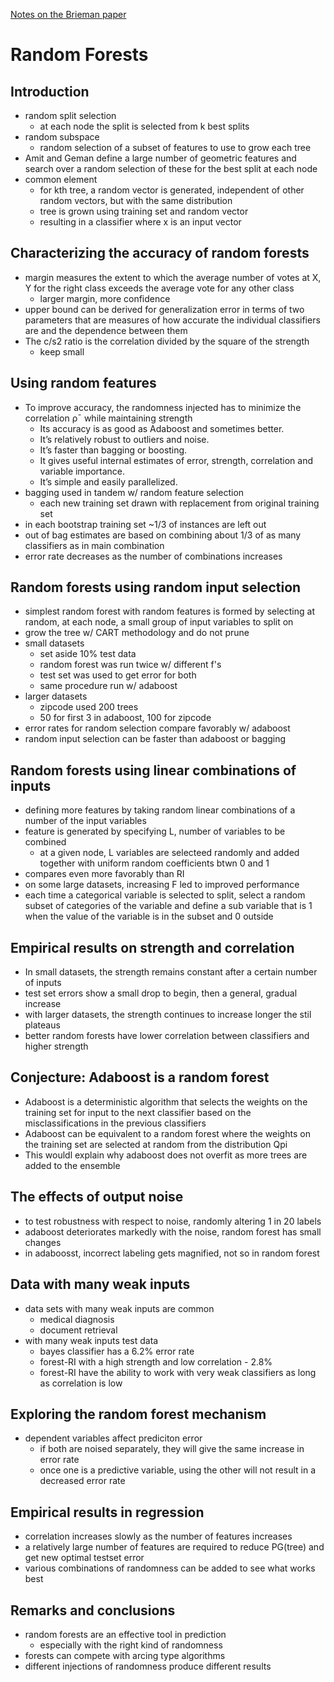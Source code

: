 [Notes on the Brieman paper](http://link.springer.com/content/pdf/10.1023/A:1010933404324.pdf)

# Random Forests
## Introduction
* random split selection
  * at each node the split is selected from k best splits
* random subspace
  * random selection of a subset of features to use to grow each tree
* Amit and Geman define a large number of geometric features and search over a random selection of these for the best split at each node
* common element
  * for kth tree, a random vector is generated, independent of other random vectors, but with the same distribution
  * tree is grown using training set and random vector
  * resulting in a classifier where x is an input vector   

## Characterizing the accuracy of random forests
* margin measures the extent to which the average number of votes at X, Y for the right class exceeds the average vote for any other class
  * larger margin, more confidence
* upper bound can be derived for generalization error in terms of two parameters that are measures of how accurate the individual classifiers are and the dependence between them
* The c/s2 ratio is the correlation divided by the square of the strength
  * keep small
 
## Using random features
* To improve accuracy, the randomness injected has to minimize the correlation ρ¯ while maintaining strength
  * Its accuracy is as good as Adaboost and sometimes better.
  * It’s relatively robust to outliers and noise.
  *  It’s faster than bagging or boosting.
  * It gives useful internal estimates of error, strength, correlation and variable importance.
  *  It’s simple and easily parallelized. 
* bagging used in tandem w/ random feature selection
  * each new training set drawn with replacement from original training set
* in each bootstrap training set ~1/3 of instances are left out
* out of bag estimates are based on combining about 1/3 of as many classifiers as in main combination
* error rate decreases as the number of combinations increases

## Random forests using random input selection
* simplest random forest with random features is formed by selecting at random, at each node, a small group of input variables to split on
* grow the tree w/ CART methodology and do not prune
* small datasets
  * set aside 10% test data
  * random forest was run twice w/ different f's
  * test set was used to get error for both
  * same procedure run w/ adaboost
* larger datasets
  * zipcode used 200 trees
  * 50 for first 3 in adaboost, 100 for zipcode
* error rates for random selection compare favorably w/ adaboost
* random input selection can be faster than adaboost or bagging

## Random forests using linear combinations of inputs
* defining more features by taking random linear combinations of a number of the input variables
* feature is generated by specifying L, number of variables to be combined
  * at a given node, L variables are selecteed randomly and added together with uniform random coefficients btwn 0 and 1
* compares even more favorably than RI
* on some large datasets, increasing F led to improved performance
* each time a categorical variable is selected to split, select a random subset of categories of the variable and define a sub variable that is 1 when the value of the variable is in the subset and 0 outside

## Empirical results on strength and correlation
* In small datasets, the strength remains constant after a certain number of inputs
* test set errors show a small drop to begin, then a general, gradual increase
* with larger datasets, the strength continues to increase longer the stil plateaus
* better random forests have lower correlation between classifiers and higher strength

## Conjecture: Adaboost is a random forest
* Adaboost is a deterministic algorithm that selects the weights on the training set for input to the next classifier based on the misclassifications in the previous classifiers
* Adaboost can be equivalent to a random forest where the weights on the training set are selected at random from the distribution Qpi
* This wouldl explain why adaboost does not overfit as more trees are added to the ensemble

## The effects of output noise
* to test robustness with respect to noise, randomly altering 1 in 20 labels
* adaboost deteriorates markedly with the noise, random forest has small changes
* in adaboosst, incorrect labeling gets magnified, not so in random forest

## Data with many weak inputs
* data sets with many weak inputs are common
  * medical diagnosis
  * document retrieval
* with many weak inputs test data
  * bayes classifier has a 6.2% error rate
  * forest-RI with a high strength and low correlation - 2.8%
  * forest-RI have the ability to work with very weak classifiers as long as correlation is low
  
## Exploring the random forest mechanism
* dependent variables affect prediciton error
  * if both are noised separately, they will give the same increase in error rate
  * once one is a predictive variable, using the other will not result in a decreased error rate
  
## Empirical results in regression
* correlation increases slowly as the number of features increases
* a relatively large number of features are required to reduce PG(tree) and get new optimal testset error
* various combinations of randomness can be added to see what works best

## Remarks and conclusions
* random forests are an effective tool in prediction
  * especially with the right kind of randomness
* forests can compete with arcing type algorithms
* different injections of randomness produce different results 
